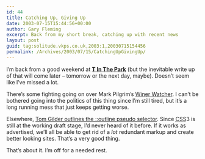```yaml
---
id: 44
title: Catching Up, Giving Up
date: 2003-07-15T15:44:56+00:00
author: Gary Fleming
excerpt: Back from my short break, catching up with recent news
layout: post
guid: tag:solitude.vkps.co.uk,2003:1,20030715154456
permalink: /Archives/2003/07/15/CatchingUpGivingUp/
---
```

I&#8217;m back from a good weekend at [**T In The Park**](http://www.tinthepark.com) (but the inevitable write up of that will come later &#8211; tomorrow or the next day, maybe). Doesn&#8217;t seem like I&#8217;ve missed a lot.

There&#8217;s some fighting going on over Mark Pilgrim&#8217;s [Winer Watcher](http://diveintomark.org/ww). I can&#8217;t be bothered going into the politics of this thing since I&#8217;m still tired, but it&#8217;s a long running mess that just keeps getting worse.

Elsewhere, [Tom Gilder outlines the ::outline pseudo selector](http://blog.tom.me.uk/2003/07/14/looking_ahead_to_css3_part_1_the_outside_pseudoelement.php). Since <acronym title="Cascading Style Sheets">CSS</acronym>3 is still at the working draft stage, I&#8217;d never heard of it before. If it works as advertised, we&#8217;ll all be able to get rid of a _lot_ redundant markup and create better looking sites. That&#8217;s a very good thing.

That&#8217;s about it. I&#8217;m off for a needed rest.